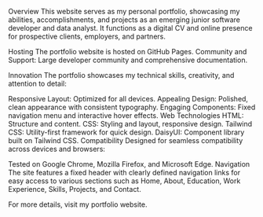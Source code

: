 Overview
This website serves as my personal portfolio, showcasing my abilities, accomplishments, and projects as an emerging junior software developer and data analyst. It functions as a digital CV and online presence for prospective clients, employers, and partners.

Hosting
The portfolio website is hosted on GitHub Pages.
Community and Support: Large developer community and comprehensive documentation.

Innovation
The portfolio showcases my technical skills, creativity, and attention to detail:

Responsive Layout: Optimized for all devices.
Appealing Design: Polished, clean appearance with consistent typography.
Engaging Components: Fixed navigation menu and interactive hover effects.
Web Technologies
HTML: Structure and content.
CSS: Styling and layout, responsive design.
Tailwind CSS: Utility-first framework for quick design.
DaisyUI: Component library built on Tailwind CSS.
Compatibility
Designed for seamless compatibility across devices and browsers:

Tested on Google Chrome, Mozilla Firefox, and Microsoft Edge.
Navigation
The site features a fixed header with clearly defined navigation links for easy access to various sections such as Home, About, Education, Work Experience, Skills, Projects, and Contact.

For more details, visit my portfolio website.
